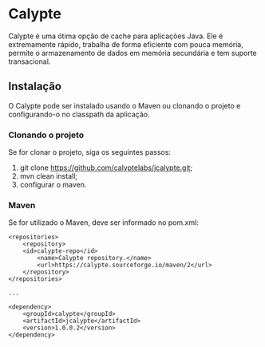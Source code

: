 # Calypte

Calypte é uma ótima opção de cache para aplicações Java. Ele é extremamente rápido, trabalha de forma eficiente com pouca memória, permite o armazenamento de dados em memória secundária e tem suporte transacional.

## Instalação

O Calypte pode ser instalado usando o Maven ou clonando o projeto e configurando-o no classpath da aplicação.

### Clonando o projeto

Se for clonar o projeto, siga os seguintes passos:

1. git clone https://github.com/calyptelabs/jcalypte.git;
2. mvn clean install;
3. configurar o maven.

### Maven

Se for utilizado o Maven, deve ser informado no pom.xml:

```
<repositories>
	<repository>
	<id>calypte-repo</id>
		<name>Calypte repository.</name>
		<url>https://calypte.sourceforge.io/maven/2</url>
	</repository>
</repositories>

...

<dependency>
    <groupId>calypte</groupId>
    <artifactId>jcalypte</artifactId>
    <version>1.0.0.2</version>
</dependency>
```
